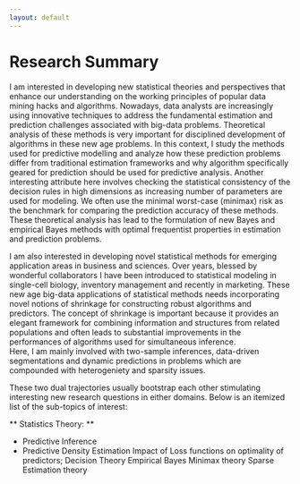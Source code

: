 ```yaml
---
layout: default
---
```


# Research Summary

I am interested in developing new statistical theories and perspectives that enhance our understanding on the working principles of popular data mining hacks and algorithms. Nowadays, data analysts are increasingly using innovative techniques to address the fundamental estimation and prediction challenges associated with big-data problems. Theoretical analysis of  these methods is very important for disciplined development of algorithms in these new age problems. In this context, I study the methods used for predictive modelling and analyze how these prediction problems differ from traditional estimation frameworks and why algorithm specifically geared for prediction should be used for predictive analysis. Another interesting attribute here involves checking the statistical consistency of the decision rules in high dimensions as increasing number of parameters are used for modeling.  We often use the minimal worst-case  (minimax) risk as the benchmark  for comparing the prediction accuracy of these methods. These theoretical analysis has lead to the formulation of new Bayes and empirical Bayes methods with optimal frequentist properties in estimation and prediction problems.  

I am also interested in developing novel statistical methods for emerging application areas in business and sciences. Over years, blessed by wonderful collaborators I have been introduced to statistical modeling in single-cell biology, inventory management and recently in marketing. These new age big-data applications of statistical methods needs incorporating novel notions of shrinkage for constructing robust algorithms and predictors. The concept of shrinkage is important because it provides an elegant framework for combining information and structures from related populations and often leads to substantial improvements in the performances of algorithms used for simultaneous inference.  
Here, I am mainly involved with two-sample inferences, data-driven segmentations and dynamic predictions in problems which are compounded with heterogeniety and sparsity issues.  

These two dual trajectories usually bootstrap each other stimulating interesting new research questions in either domains. Below is an itemized list of the sub-topics of interest: 

** Statistics Theory: ** 
  - Predictive Inference 
  - Predictive Density Estimation
    Impact of Loss functions on optimality of predictors;
  Decision Theory 
    Empirical Bayes 
    Minimax theory
    Sparse Estimation theory  




<!--
<br/>
I am an Assistant Professor of Data Sciences and Operations in the University of Southern California. I am a member of the USC Marshall Statistics Group. I graduated from Stanford University with a Statistics PhD in 2013, after defending <a href='http://www-bcf.usc.edu/~gourab/gourab-thesis.pdf'><i><font face="verdana" color="teal">this thesis</font></i></a>.  My advisor at Stanford was  <a href='http://statweb.stanford.edu/~imj/'><font face="verdana" color="teal"> Iain Johnstone</font></a>. Prior to that, I studied at <a href='http://www.isical.ac.in'><font face="verdana" color="teal">Indian Statistical Institute</font></a> for my  Bachelor's and Master's degrees. 
<br/>
<br/>
<b>Research Interests:</b>  
My research interests include high-dimensional statistics, empirical Bayes &amp shrinkage methods, penalized regression and statistical prediction analysis. I am particularly interested in formulating new Bayes and empirical Bayes methods with optimal frequentist properties in estimation and prediction problems. I am also involved in developing novel statistical algorithms for big-data applications in health-care and management sciences. These applications involves two-sample inferences, data-driven segmentations and dynamic predictions which are again compounded with heterogeniety and sparsity issues. 
<br/>
&#9658; <b>Methods:</b> Predictive Inference, Empirical Bayes and Shrinkage Methodology, Sparse Estimation, Cross-classified models, Mixed-effects modeling
<br/>
&#9658; <b>Applications:</b> Single-Cell Virology, Inventory Management, Optimal Pricing of digital goods.   
<br/>
-->
